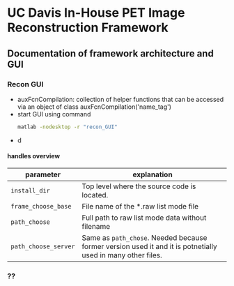 # UC Davis In-House PET Image Reconstruction Framework

## Documentation of framework architecture and GUI

### Recon GUI
- auxFcnCompilation: collection of helper functions that can be accessed via an object of class auxFcnCompilation('name_tag')
- start GUI using command 
    ```sh
    matlab -nodesktop -r "recon_GUI"
    ```
- d

#### handles overview
| parameter | explanation |
| ------ | ------ |
| `install_dir` | Top level where the source code is located. |
| `frame_choose_base` | File name of the *.raw list mode file |
| `path_choose` | Full path to raw list mode data without filename |
| `path_choose_server` | Same as `path_chose`. Needed because former version used it and it is potnetially used in many other files. |


### ??